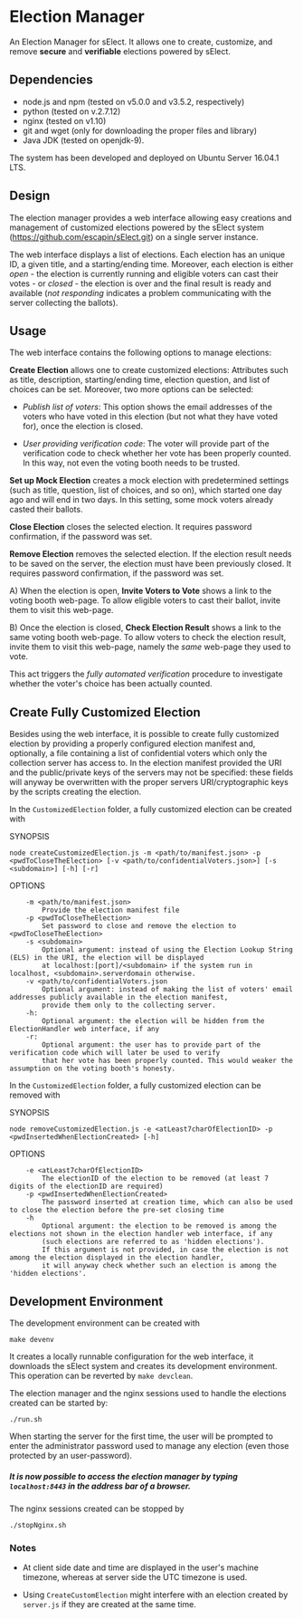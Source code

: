 # Election Manager

An Election Manager for sElect.  It allows one to create, customize, and
remove **secure** and **verifiable** elections powered by sElect.


## Dependencies

* node.js and npm (tested on v5.0.0 and v3.5.2, respectively)
* python (tested on v.2.7.12)
* nginx (tested on v1.10)
* git and wget (only for downloading the proper files and library)
* Java JDK (tested on openjdk-9).


The system has been developed and deployed on Ubuntu Server 16.04.1 LTS.


## Design

The election manager provides a web interface allowing easy
creations and management of customized elections powered by the sElect
system (https://github.com/escapin/sElect.git) on a single server
instance.

The web interface displays a list of elections. Each election has an
unique ID, a given title, and a starting/ending time. Moreover, each
election is either *open* - the election is currently running and
eligible voters can cast their votes - or *closed* - the election is
over and the final result is ready and available (*not responding*
indicates a problem communicating with the server collecting the
ballots).


## Usage

The web interface contains the following options to manage elections:

**Create Election** allows one to create customized elections: Attributes 
such as title, description, starting/ending time, election question, 
and list of choices can be set. Moreover, two more options can be selected:

* _Publish list of voters_: This option shows the email addresses of
  the voters who have voted in this election (but not what they have voted
  for), once the election is closed.
 
* _User providing verification code_: The voter will provide part of 
  the verification code to check whether her vote has been properly 
  counted. In this way, not even the voting booth needs to be trusted. 

**Set up Mock Election** creates a mock election with predetermined settings
(such as title, question, list of choices, and so on), which started one day ago
and will end in two days. In this setting, some mock voters already casted their ballots.

**Close Election** closes the selected election. It requires password 
confirmation, if the password was set.

**Remove Election** removes the selected election. If the election result needs 
to be saved on the server, the election must have been previously closed. 
It requires password confirmation, if the password was set.


A) When the election is open, **Invite Voters to Vote** shows a link to the 
voting booth web-page. To allow eligible voters to cast their ballot, invite them 
to visit this web-page.

B) Once the election is closed, **Check Election Result** shows a link to the same 
voting booth web-page. To allow voters to check the election result, invite them to 
visit this web-page, namely the _same_ web-page they used to vote.

This act triggers the *fully automated verification* procedure to investigate whether the 
voter's choice has been actually counted.


## Create Fully Customized Election

Besides using the web interface, it is possible to create fully
customized election by providing a properly configured election manifest
and, optionally, a file containing a list of confidential voters which
only the collection server has access to.  In the election manifest
provided the URI and the public/private keys of the servers may not be
specified: these fields will anyway be overwritten with the proper
servers URI/cryptographic keys by the scripts creating the election.

In the `CustomizedElection` folder, a fully customized election can be created with

SYNOPSIS
```
node createCustomizedElection.js -m <path/to/manifest.json> -p <pwdToCloseTheElection> [-v <path/to/confidentialVoters.json>] [-s <subdomain>] [-h] [-r]
```
OPTIONS
```
	-m <path/to/manifest.json>
	    Provide the election manifest file
	-p <pwdToCloseTheElection>
		Set password to close and remove the election to <pwdToCloseTheElection>
	-s <subdomain>
		Optional argument: instead of using the Election Lookup String (ELS) in the URI, the election will be displayed 
		at localhost:[port]/<subdomain> if the system run in localhost, <subdomain>.serverdomain otherwise.
	-v <path/to/confidentialVoters.json 
		Optional argument: instead of making the list of voters' email addresses publicly available in the election manifest, 
		provide them only to the collecting server.
	-h: 
		Optional argument: the election will be hidden from the ElectionHandler web interface, if any
	-r: 
		Optional argument: the user has to provide part of the verification code which will later be used to verify 
		that her vote has been properly counted. This would weaker the assumption on the voting booth's honesty.
```

In the `CustomizedElection` folder, a fully customized election can be removed with

SYNOPSIS
```
node removeCustomizedElection.js -e <atLeast7charOfElectionID> -p <pwdInsertedWhenElectionCreated> [-h]
```

OPTIONS
```
	-e <atLeast7charOfElectionID>
	    The electionID of the election to be removed (at least 7 digits of the electionID are required)
	-p <pwdInsertedWhenElectionCreated>
	    The password inserted at creation time, which can also be used to close the election before the pre-set closing time
	-h 
	    Optional argument: the election to be removed is among the elections not shown in the election handler web interface, if any
	    (such elections are referred to as 'hidden elections').
	    If this argument is not provided, in case the election is not among the election displayed in the election handler, 
	    it will anyway check whether such an election is among the 'hidden elections'.
```

## Development Environment

The development environment can be created with

```
make devenv
```

It creates a locally runnable configuration for the
web interface, it downloads the sElect system and creates its
development environment. This operation can be reverted by
`make devclean`.


The election manager and the nginx sessions used to handle the elections 
created can be started by:

```
./run.sh
```

When starting the server for the first time, the user will be prompted
to enter the administrator password used to manage any election (even
those protected by an user-password).


##### It is now possible to access the election manager by typing ``localhost:8443`` in the address bar of a browser.


The nginx sessions created can be stopped by

```
./stopNginx.sh
```

### Notes

* At client side date and time are displayed in the user's machine 
  timezone, whereas at server side the UTC timezone is used.

* Using `CreateCustomElection` might interfere with an election created 
  by `server.js` if they are created at the same time.
